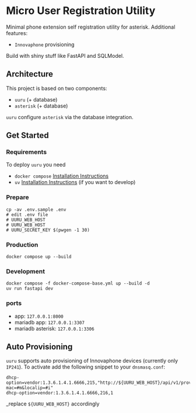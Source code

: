 # Micro User Registration Utility

Minimal phone extension self registration utility for asterisk.
Additional features:

* `Innovaphone` provisioning

Build with shiny stuff like FastAPI and SQLModel.

## Architecture

This project is based on two components:

* `uuru` (+ database)
* `asterisk` (+ database)

`uuru` configure `asterisk` via the database integration.

## Get Started

### Requirements

To deploy `uuru` you need

* `docker compose` [Installation Instructions](https://docs.docker.com/compose/install/)
* `uv` [Installation Instructions](https://docs.astral_.sh/uv/getting-started/installation/) (if you want to develop)

### Prepare

```
cp -av .env.sample .env
# edit .env file
# UURU_WEB_HOST
# UURU_WEB_HOST
# UURU_SECRET_KEY $(pwgen -1 30)
```

### Production

```
docker compose up --build
```

### Development

```
docker compose -f docker-compose-base.yml up --build -d
uv run fastapi dev
```

### ports

* app: `127.0.0.1:8000`
* mariadb app: `127.0.0.1:3307`
* mariadb asterisk: `127.0.0.1:3306`

## Auto Provisioning

`uuru` supports auto provisioning of Innovaphone devices (currently only `IP241`).
To activate add the following snippet to your `dnsmasq.conf`:
```
dhcp-option=vendor:1.3.6.1.4.1.6666,215,"http://${UURU_WEB_HOST}/api/v1/provisioning/innovaphone/update?mac=#m&localip=#i"
dhcp-option=vendor:1.3.6.1.4.1.6666,216,1
```

_replace `${UURU_WEB_HOST}` accordingly